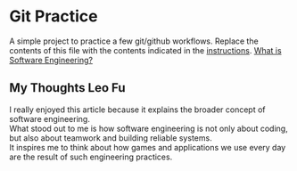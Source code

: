 # Git Practice
A simple project to practice a few git/github workflows.  Replace the contents of this file with the contents indicated in the [instructions](./instructions.md).
[What is Software Engineering?](https://www.mtu.edu/cs/undergraduate/software/what/)

## My Thoughts Leo Fu
I really enjoyed this article because it explains the broader concept of software engineering.  
What stood out to me is how software engineering is not only about coding, but also about teamwork and building reliable systems.  
It inspires me to think about how games and applications we use every day are the result of such engineering practices.
